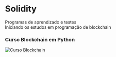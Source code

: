 # Solidity

Programas de aprendizado e testes<br/>
Iniciando os estudos em programação de blockchain

### Curso Blockchain em Python

[![Curso Blockchain](https://img.youtube.com/vi/M576WGiDBdQ/0.jpg)](https://www.youtube.com/watch?v=M576WGiDBdQ)
